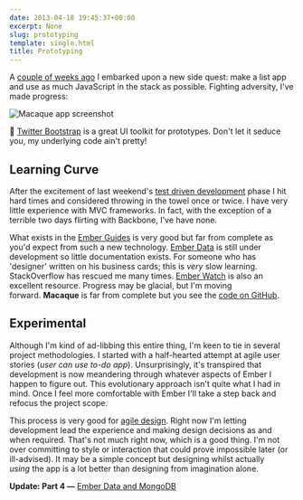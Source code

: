 ```yaml
---
date: 2013-04-18 19:45:37+00:00
excerpt: None
slug: prototyping
template: single.html
title: Prototyping
---
```


A [couple of weeks ago](/2013/04/07/macaque-a-new-project/) I embarked upon a new side quest: make a list app and use as much JavaScript in the stack as possible. Fighting adversity, I've made progress:

![Macaque app screenshot](/images/2013/04/screenshot.png)


🤫 [Twitter Bootstrap](http://twitter.github.io/bootstrap/) is a great UI toolkit for prototypes. Don't let it seduce you, my underlying code ain't pretty!




## Learning Curve


After the excitement of last weekend's [test driven development](/2013/04/14/test-driven-development/) phase I hit hard times and considered throwing in the towel once or twice. I have very little experience with MVC frameworks. In fact, with the exception of a terrible two days flirting with Backbone, I've have none.

What exists in the [Ember Guides](http://emberjs.com/guides/) is very good but far from complete as you'd expect from such a new technology. [Ember Data](https://github.com/emberjs/data) is still under development so little documentation exists. For someone who has 'designer' written on his business cards; this is _very_ slow learning. StackOverflow has rescued me many times. [Ember Watch](http://emberwatch.com/) is also an excellent resource. Progress may be glacial, but I'm moving forward. **Macaque** is far from complete but you see the [code on GitHub](https://github.com/dbushell/Macaque).


## Experimental


Although I'm kind of ad-libbing this entire thing, I'm keen to tie in several project methodologies. I started with a half-hearted attempt at agile user stories (_user can use to-do app_). Unsurprisingly, it's transpired that development is now meandering through whatever aspects of Ember I happen to figure out. This evolutionary approach isn't quite what I had in mind. Once I feel more comfortable with Ember I'll take a step back and refocus the project scope.

This process is very good for [agile design](/2012/09/17/agile-website-design-and-development/). Right now I'm letting development lead the experience and making design decisions as and when required. That's not much right now, which is a good thing. I'm not over committing to style or interaction that could prove impossible later (or ill-advised). It may be a simple concept but designing whilst actually _using_ the app is a lot better than designing from imagination alone.

**Update: Part 4 —** [Ember Data and MongoDB](/2013/04/25/ember-data-and-mongodb/)
